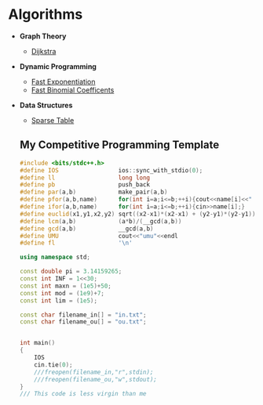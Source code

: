 # Algorithms

- **Graph Theory**
  * [Dijkstra](https://github.com/nozosimo/Competitive-Programming/blob/master/Algorithms/Graph%20Theory/Dijkstra.cpp)

- **Dynamic Programming**

  * [Fast Exponentiation](https://github.com/nozosimo/Competitive-Programming/blob/master/Algorithms/Dynamic%20Programming/Fast%20Exponentiation.cpp)
  * [Fast Binomial Coefficents](https://github.com/nozosimo/Competitive-Programming/blob/master/Algorithms/Dynamic%20Programming/Fast%20Binomial%20Coefficent.cpp)

- **Data Structures**
  * [Sparse Table](https://github.com/nozosimo/Competitive-Programming/blob/master/Algorithms/Data%20Structures/Sparse%20Table.cpp)

  ## My Competitive Programming Template

  ```c++
  #include <bits/stdc++.h>
  #define IOS                 ios::sync_with_stdio(0);
  #define ll                  long long
  #define pb                  push_back
  #define par(a,b)            make_pair(a,b)
  #define pfor(a,b,name)      for(int i=a;i<=b;++i){cout<<name[i]<<" ";}cout<<'\n'
  #define ifor(a,b,name)      for(int i=a;i<=b;++i){cin>>name[i];}
  #define euclid(x1,y1,x2,y2) sqrt((x2-x1)*(x2-x1) + (y2-y1)*(y2-y1))
  #define lcm(a,b)            (a*b)/(__gcd(a,b))
  #define gcd(a,b)            __gcd(a,b)
  #define UMU                 cout<<"umu"<<endl
  #define fl                  '\n'

  using namespace std;

  const double pi = 3.14159265;
  const int INF = 1<<30;
  const int maxn = (1e5)+50;
  const int mod = (1e9)+7;
  const int lim = (1e5);

  const char filename_in[] = "in.txt";
  const char filename_ou[] = "ou.txt";


  int main()
  {
      IOS
      cin.tie(0);
      ///freopen(filename_in,"r",stdin);
      ///freopen(filename_ou,"w",stdout);
  }
  /// This code is less virgin than me
  ```

  ​

